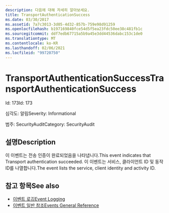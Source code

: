 ```yaml
---
description: 다음에 대해 자세히 알아보세요.
title: TransportAuthenticationSuccess
ms.date: 03/30/2017
ms.assetid: 7a7c3013-3d05-4d32-857b-759e98d91259
ms.openlocfilehash: b197169840fce54d5f5ea23fdc50ee38c481fb1c
ms.sourcegitcommit: ddf7edb67715a5b9a45e3dd44536dabc153c1de0
ms.translationtype: MT
ms.contentlocale: ko-KR
ms.lasthandoff: 02/06/2021
ms.locfileid: "99720750"
---
```

# <a name="transportauthenticationsuccess"></a><span data-ttu-id="d40bf-103">TransportAuthenticationSuccess</span><span class="sxs-lookup"><span data-stu-id="d40bf-103">TransportAuthenticationSuccess</span></span>

<span data-ttu-id="d40bf-104">Id: 173</span><span class="sxs-lookup"><span data-stu-id="d40bf-104">Id: 173</span></span>  
  
 <span data-ttu-id="d40bf-105">심각도: 알림</span><span class="sxs-lookup"><span data-stu-id="d40bf-105">Severity: Informational</span></span>  
  
 <span data-ttu-id="d40bf-106">범주: SecurityAudit</span><span class="sxs-lookup"><span data-stu-id="d40bf-106">Category: SecurityAudit</span></span>  
  
## <a name="description"></a><span data-ttu-id="d40bf-107">설명</span><span class="sxs-lookup"><span data-stu-id="d40bf-107">Description</span></span>  

 <span data-ttu-id="d40bf-108">이 이벤트는 전송 인증이 완료되었음을 나타냅니다.</span><span class="sxs-lookup"><span data-stu-id="d40bf-108">This event indicates that Transport authentication succeeded.</span></span> <span data-ttu-id="d40bf-109">이 이벤트는 서비스, 클라이언트 ID 및 동작 ID를 나열합니다.</span><span class="sxs-lookup"><span data-stu-id="d40bf-109">The event lists the service, client identity and activity ID.</span></span>  
  
## <a name="see-also"></a><span data-ttu-id="d40bf-110">참고 항목</span><span class="sxs-lookup"><span data-stu-id="d40bf-110">See also</span></span>

- [<span data-ttu-id="d40bf-111">이벤트 로깅</span><span class="sxs-lookup"><span data-stu-id="d40bf-111">Event Logging</span></span>](index.md)
- [<span data-ttu-id="d40bf-112">이벤트 일반 참조</span><span class="sxs-lookup"><span data-stu-id="d40bf-112">Events General Reference</span></span>](events-general-reference.md)
